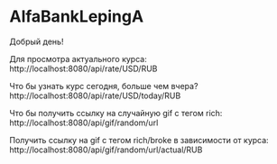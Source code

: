 # AlfaBankLepingA
Добрый день!

Для просмотра актуального курса:
http://localhost:8080/api/rate/USD/RUB

Что бы узнать курс сегодня, больше чем вчера?
http://localhost:8080/api/rate/USD/today/RUB

Что бы получить ссылку на случайную gif с тегом rich:
http://localhost:8080/api/gif/random/url

Получить ссылку на gif с тегом rich/broke в зависимости от курса:
http://localhost:8080/api/gif/random/url/actual/RUB
